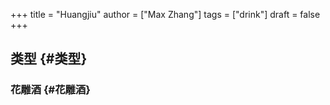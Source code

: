 +++
title = "Huangjiu"
author = ["Max Zhang"]
tags = ["drink"]
draft = false
+++

## 类型 {#类型}


### 花雕酒 {#花雕酒}
